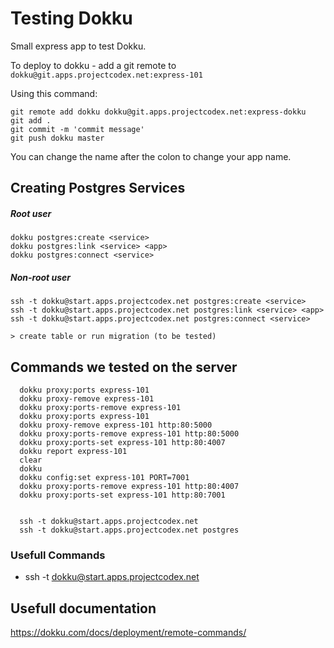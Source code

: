# Testing Dokku

Small express app to test Dokku.

To deploy to dokku - add a git remote to `dokku@git.apps.projectcodex.net:express-101`

Using this command:

```
git remote add dokku dokku@git.apps.projectcodex.net:express-dokku
git add .
git commit -m 'commit message'
git push dokku master 

```

You can change the name after the colon to change your app name.

## Creating Postgres Services

##### Root user

```
dokku postgres:create <service> 
dokku postgres:link <service> <app> 
dokku postgres:connect <service> 
```

##### Non-root user

```
ssh -t dokku@start.apps.projectcodex.net postgres:create <service> 
ssh -t dokku@start.apps.projectcodex.net postgres:link <service> <app> 
ssh -t dokku@start.apps.projectcodex.net postgres:connect <service> 

> create table or run migration (to be tested)

```



## Commands we tested on the server

```
  dokku proxy:ports express-101
  dokku proxy-remove express-101
  dokku proxy:ports-remove express-101
  dokku proxy:ports express-101
  dokku proxy-remove express-101 http:80:5000
  dokku proxy:ports-remove express-101 http:80:5000
  dokku proxy:ports-set express-101 http:80:4007
  dokku report express-101
  clear
  dokku
  dokku config:set express-101 PORT=7001
  dokku proxy:ports-remove express-101 http:80:4007
  dokku proxy:ports-set express-101 http:80:7001


  ssh -t dokku@start.apps.projectcodex.net 
  ssh -t dokku@start.apps.projectcodex.net postgres
```

### Usefull Commands

- ssh -t dokku@start.apps.projectcodex.net

## Usefull documentation

https://dokku.com/docs/deployment/remote-commands/